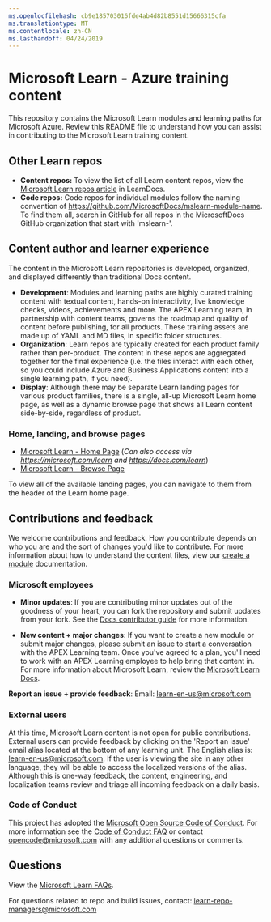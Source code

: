 ```yaml
---
ms.openlocfilehash: cb9e185703016fde4ab4d82b8551d15666315cfa
ms.translationtype: MT
ms.contentlocale: zh-CN
ms.lasthandoff: 04/24/2019
---
```

# <a name="microsoft-learn---azure-training-content"></a>Microsoft Learn - Azure training content

This repository contains the Microsoft Learn modules and learning paths for Microsoft Azure. Review this README file to understand how you can assist in contributing to the Microsoft Learn training content.

## <a name="other-learn-repos"></a>Other Learn repos  

* **Content repos:** To view the list of all Learn content repos, view the [Microsoft Learn repos article](https://review.docs.microsoft.com/en-us/learn-docs/docs/repos-msft-learn) in LearnDocs.
* **Code repos:** Code repos for individual modules follow the naming convention of https://github.com/MicrosoftDocs/mslearn-module-name. To find them all, search in GitHub for all repos in the MicrosoftDocs GitHub organization that start with 'mslearn-'.

## <a name="content-author-and-learner-experience"></a>Content author and learner experience

The content in the Microsoft Learn repositories is developed, organized, and displayed differently than traditional Docs content.

* **Development**: Modules and learning paths are highly curated training content with textual content, hands-on interactivity, live knowledge checks, videos, achievements and more. The APEX Learning team, in partnership with content teams, governs the roadmap and quality of content before publishing, for all products. These training assets are made up of YAML and MD files, in specific folder structures.
* **Organization**: Learn repos are typically created for each product family rather than per-product. The content in these repos are aggregated together for the final experience (i.e. the files interact with each other, so you could include Azure and Business Applications content into a single learning path, if you need).
* **Display**: Although there may be separate Learn landing pages for various product families, there is a single, all-up Microsoft Learn home page, as well as a dynamic browse page that shows all Learn content side-by-side, regardless of product.

### <a name="home-landing-and-browse-pages"></a>Home, landing, and browse pages

* [Microsoft Learn - Home Page](https://docs.microsoft.com/learn/) (*Can also access via https://microsoft.com/learn and https://docs.com/learn*)
* [Microsoft Learn - Browse Page](https://docs.microsoft.com/learn/browse/)

To view all of the available landing pages, you can navigate to them from the header of the Learn home page.

## <a name="contributions-and-feedback"></a>Contributions and feedback

We welcome contributions and feedback. How you contribute depends on who you are and the sort of changes you'd like to contribute. For more information about how to understand the content files, view our [create a module](https://review.docs.microsoft.com/learn-docs/docs/create-a-module?branch=master#implementation) documentation.

### <a name="microsoft-employees"></a>Microsoft employees

* **Minor updates**: If you are contributing minor updates out of the goodness of your heart, you can fork the repository and submit updates from your fork. See the [Docs contributor guide](https://review.docs.microsoft.com/help/contribute/) for more information.

* **New content + major changes**: If you want to create a new module or submit major changes, please submit an issue to start a conversation with the APEX Learning team. Once you've agreed to a plan, you'll need to work with an APEX Learning employee to help bring that content in. For more information about Microsoft Learn, review the [Microsoft Learn Docs](https://review.docs.microsoft.com/learn-docs/docs/?branch).

**Report an issue + provide feedback**: Email: [learn-en-us@microsoft.com](learn-en-us@microsoft.com)

### <a name="external-users"></a>External users

At this time, Microsoft Learn content is not open for public contributions. External users can provide feedback by clicking on the 'Report an issue' email alias located at the bottom of any learning unit. The English alias is: learn-en-us@microsoft.com. If the user is viewing the site in any other language, they will be able to access the localized versions of the alias. Although this is one-way feedback, the content, engineering, and localization teams review and triage all incoming feedback on a daily basis.

### <a name="code-of-conduct"></a>Code of Conduct

This project has adopted the [Microsoft Open Source Code of Conduct](https://opensource.microsoft.com/codeofconduct/). For more information see the [Code of Conduct FAQ](https://opensource.microsoft.com/codeofconduct/faq/) or contact [opencode@microsoft.com](mailto:opencode@microsoft.com) with any additional questions or comments.

## <a name="questions"></a>Questions

View the [Microsoft Learn FAQs](https://review.docs.microsoft.com/learn-docs/docs/microsoftlearn-faq?branch=master).

For questions related to repo and build issues, contact: [learn-repo-managers@microsoft.com](mailto:learn-repo-managers@microsoft.com)
